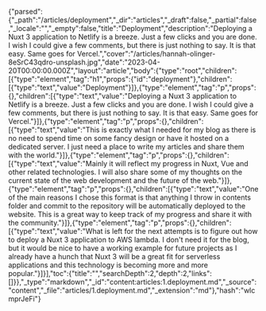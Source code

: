 {"parsed":{"_path":"/articles/deployment","_dir":"articles","_draft":false,"_partial":false,"_locale":"","_empty":false,"title":"Deployment","description":"Deploying a Nuxt 3 application to Netlify is a breeze. Just a few clicks and you are done. I wish I could give a few comments, but there is just nothing to say. It is that easy. Same goes for Vercel.","cover":"/articles/hannah-olinger-8eSrC43qdro-unsplash.jpg","date":"2023-04-20T00:00:00.000Z","layout":"article","body":{"type":"root","children":[{"type":"element","tag":"h1","props":{"id":"deployment"},"children":[{"type":"text","value":"Deployment"}]},{"type":"element","tag":"p","props":{},"children":[{"type":"text","value":"Deploying a Nuxt 3 application to Netlify is a breeze. Just a few clicks and you are done. I wish I could give a few comments, but there is just nothing to say. It is that easy. Same goes for Vercel."}]},{"type":"element","tag":"p","props":{},"children":[{"type":"text","value":"This is exactly what I needed for my blog as there is no need to spend time on some fancy design or have it hosted on a dedicated server. I just need a place to write my articles and share them with the world."}]},{"type":"element","tag":"p","props":{},"children":[{"type":"text","value":"Mainly it will reflect my progress in Nuxt, Vue and other related technologies. I will also share some of my thoughts on the current state of the web development and the future of the web."}]},{"type":"element","tag":"p","props":{},"children":[{"type":"text","value":"One of the main reasons I chose this format is that anything I throw in contents folder and commit to the repository will be automatically deployed to the website. This is a great way to keep track of my progress and share it with the community."}]},{"type":"element","tag":"p","props":{},"children":[{"type":"text","value":"What is left for the next attempts is to figure out how to deploy a Nuxt 3 application to AWS lambda. I don't need it for the blog, but it would be nice to have a working example for future projects as I already have a hunch that Nuxt 3 will be a great fit for serverless applications and this technology is becoming more and more popular."}]}],"toc":{"title":"","searchDepth":2,"depth":2,"links":[]}},"_type":"markdown","_id":"content:articles:1.deployment.md","_source":"content","_file":"articles/1.deployment.md","_extension":"md"},"hash":"wlcmprJeFi"}